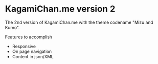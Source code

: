 KagamiChan.me version 2
=======================

The 2nd version of KagamiChan.me with the theme codename "Mizu and Kumo".

Features to accomplish
- Responsive
- On page navigation
- Content in json/XML
